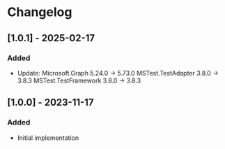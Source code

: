 # Changelog

## [1.0.1] - 2025-02-17
### Added
- Update:
  Microsoft.Graph       5.24.0 -> 5.73.0
  MSTest.TestAdapter    3.8.0 -> 3.8.3
  MSTest.TestFramework  3.8.0 -> 3.8.3

## [1.0.0] - 2023-11-17
### Added
- Initial implementation